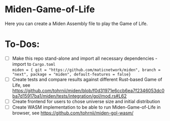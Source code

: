 # Miden-Game-of-Life
Here you can create a Miden Assembly file to play the Game of Life. 

# To-Dos:

- [ ] Make this repo stand-alone and import all necessary dependencies - import to `Cargo.toml`  
`miden = { git = "https://github.com/maticnetwork/miden", branch = "next", package = "miden", default-features = false}`
- [ ] Create tests and compare results against different Rust-based Game of Life, see https://github.com/tohrnii/miden/blob/f0d31971e6ccb6ea7f2346053dc0ba7d15917ba1/miden/tests/integration/gol/mod.rs#L62
- [ ] Create frontend for users to chose universe size and initial distribution
- [ ] Create WASM implementation to be able to run Miden-Game-of-Life in browser, see https://github.com/tohrnii/miden-gol-wasm/
